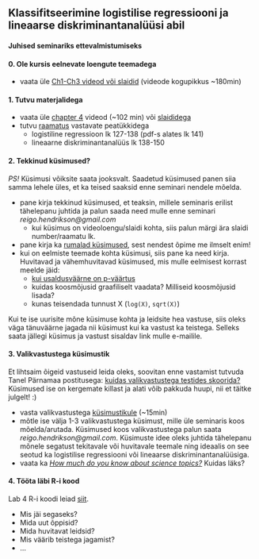 ## Klassifitseerimine logistilise regressiooni ja lineaarse diskriminantanalüüsi abil
#### Juhised seminariks ettevalmistumiseks

#### 0. Ole kursis eelnevate loengute teemadega
  - vaata üle [Ch1-Ch3 videod või slaidid](http://www.r-bloggers.com/in-depth-introduction-to-machine-learning-in-15-hours-of-expert-videos/) (videode kogupikkus ~180min)

#### 1. Tutvu materjalidega
  - vaata üle [chapter 4](https://www.youtube.com/playlist?list=PL5-da3qGB5IC4vaDba5ClatUmFppXLAhE) videod (~102 min) või [slaididega](https://lagunita.stanford.edu/c4x/HumanitiesScience/StatLearning/asset/classification.pdf)
  - tutvu [raamatus](http://www-bcf.usc.edu/~gareth/ISL/ISLR%20Fourth%20Printing.pdf) vastavate peatükkidega
    - logistiline regressioon lk 127-138 (pdf-s alates lk 141)
    - lineaarne diskriminantanalüüs lk 138-150

#### 2. Tekkinud küsimused? 
*PS!* Küsimusi võiksite saata jooksvalt. Saadetud küsimused panen siia samma lehele üles, et ka teised saaksid enne seminari nendele mõelda.
  - pane kirja tekkinud küsimused, et teaksin, millele seminaris erilist tähelepanu juhtida ja palun saada need mulle enne seminari _reigo.hendrikson@gmail.com_
    - kui küsimus on videoloengu/slaidi kohta, siis palun märgi ära slaidi number/raamatu lk.
  - pane kirja ka [rumalad küsimused](https://en.wikipedia.org/wiki/No_such_thing_as_a_stupid_question), sest nendest õpime me ilmselt enim!
  - kui on eelmiste teemade kohta küsimusi, siis pane ka need kirja. Huvitavad ja vähemhuvitavad küsimused, mis mulle eelmisest korrast meelde jäid:
    - [kui usaldusväärne on p-väärtus](https://www.google.ee/search?client=ubuntu&channel=fs&q=should+we+trust+p-value&ie=utf-8&oe=utf-8&gfe_rd=cr&ei=dwD_VbfRDOeO8QeX4LD4AQ)
    - kuidas koosmõjusid graafiliselt vaadata? Milliseid koosmõjusid lisada? 
    - kunas teisendada tunnust X (``log(X)``, ``sqrt(X)``)

Kui te ise uurisite mõne küsimuse kohta ja leidsite hea vastuse, siis oleks väga tänuväärne jagada nii küsimust kui ka vastust ka teistega. Selleks saata jällegi küsimus ja vastust sisaldav link mulle e-mailile. 

#### 3. Valikvastustega küsimustik
Et lihtsaim õigeid vastuseid leida oleks, soovitan enne vastamist tutvuda Tanel Pärnamaa postitusega: [kuidas valikvastustega testides skoorida?](http://stat24.ee/2013/12/kuidas-valikvastustega-testides-skoorida/) Küsimused ise on kergemate killast ja alati võib pakkuda huupi, nii et täitke julgelt! :)
  - vasta valikvastustega [küsimustikule](https://docs.google.com/forms/d/1OfgYr3C2UNIPHsE1T7_9ET3yWqNzHP5kH7qdiSrQl8A/viewform?usp=send_form) (~15min)
  - mõtle ise välja 1-3 valikvastustega küsimust, mille üle seminaris koos mõelda/arutada. Küsimused koos valikvastustega palun saata _reigo.hendrikson@gmail.com_. Küsimuste idee oleks juhtida tähelepanu mõnele segatust tekitavale või huvitavale teemale ning ideaalis on see seotud ka logistilise regressiooni või lineaarse diskriminantanalüüsiga.
  - vaata ka [_How much do you know about science topics?_](http://www.pewresearch.org/quiz/science-knowledge/) Kuidas läks?

#### 4. Tööta läbi R-i kood
Lab 4 R-i koodi leiad [siit](http://www-bcf.usc.edu/~gareth/ISL/Chapter%204%20Lab.txt).
  - Mis jäi segaseks? 
  - Mida uut õppisid?
  - Mida huvitavat leidsid?
  - Mis väärib teistega jagamist?
  - ...
